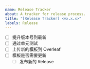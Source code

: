 ```yaml
---
name: Release Tracker
about: A tracker for release process.
title: "[Release Tracker] <vx.x.x>"
labels: Release
---
```


- [ ] 提升版本号到最新
- [ ] 通过单元测试
- [ ] 上传新的模板到 Overleaf
- [ ] 模板是否需要更新
  - [ ] 发布新的 Release
